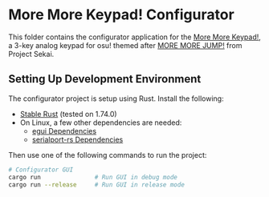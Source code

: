 # More More Keypad! Configurator

This folder contains the configurator application for the [More More Keypad!](https://github.com/Ace4896/more-more-keypad), a 3-key analog keypad for osu! themed after [MORE MORE JUMP!](https://www.sekaipedia.org/wiki/MORE_MORE_JUMP!) from Project Sekai.

## Setting Up Development Environment

The configurator project is setup using Rust. Install the following:

- [Stable Rust](https://www.rust-lang.org/learn/get-started) (tested on 1.74.0)
- On Linux, a few other dependencies are needed:
  - [egui Dependencies](https://github.com/emilk/eframe_template/#testing-locally)
  - [serialport-rs Dependencies](https://github.com/serialport/serialport-rs#dependencies)

Then use one of the following commands to run the project:

```bash
# Configurator GUI
cargo run               # Run GUI in debug mode
cargo run --release     # Run GUI in release mode
```

